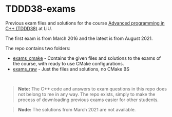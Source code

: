 # TDDD38-exams
Previous exam files and solutions for the course [Advanced programming in C++ (TDDD38)](https://www.ida.liu.se/~TDDD38/) at LiU.

The first exam is from March 2016 and the latest is from August 2021. 

The repo contains two folders:

- [exams_cmake](exams_cmake/) - Contains the given files and solutions to the exams of the course, with ready to use CMake configurations.
- [exams_raw](exams_raw/) - Just the files and solutions, no CMake BS

<br />

> **Note:** The C++ code and answers to exam questions in this repo does not belong to me in any way. The repo exists, simply to make the process of downloading previous exams easier for other students.

> **Node:** The solutions from March 2021 are not available. 
